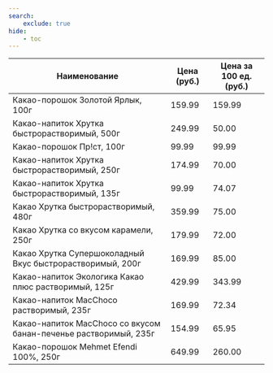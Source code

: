 ```yaml
---
search:
    exclude: true
hide:
    - toc
---
```


| Наименование | Цена (руб.) | Цена за 100 ед. (руб.) |
| -- | -- | -- |
| Какао-порошок Золотой Ярлык, 100г | 159.99 | 159.99 |
| Какао-напиток Хрутка быстрорастворимый, 500г | 249.99 | 50.00 |
| Какао-порошок Пр!ст, 100г | 99.99 | 99.99 |
| Какао-напиток Хрутка быстрорастворимый, 250г | 174.99 | 70.00 |
| Какао-напиток Хрутка быстрорастворимый, 135г | 99.99 | 74.07 |
| Какао Хрутка быстрорастворимый, 480г | 359.99 | 75.00 |
| Какао Хрутка со вкусом карамели, 250г | 179.99 | 72.00 |
| Какао Хрутка Супершоколадный Вкус быстрорастворимый, 200г | 169.99 | 85.00 |
| Какао-напиток Экологика Какао плюс растворимый, 125г | 429.99 | 343.99 |
| Какао-напиток MacChoco растворимый, 235г | 169.99 | 72.34 |
| Какао-напиток MacChoco со вкусом банан-печенье растворимый, 235г | 154.99 | 65.95 |
| Какао-порошок Mehmet Efendi 100%, 250г | 649.99 | 260.00 |
